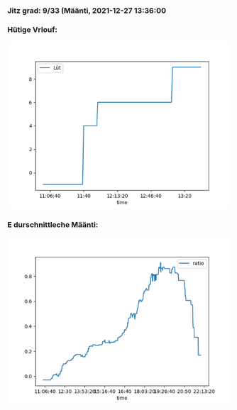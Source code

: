 ### Jitz grad: 9/33 (Määnti, 2021-12-27 13:36:00

### Hütige Vrlouf:
![Graph](Today.png)

### E durschnittleche Määnti:
![Graph](Määnti.png)